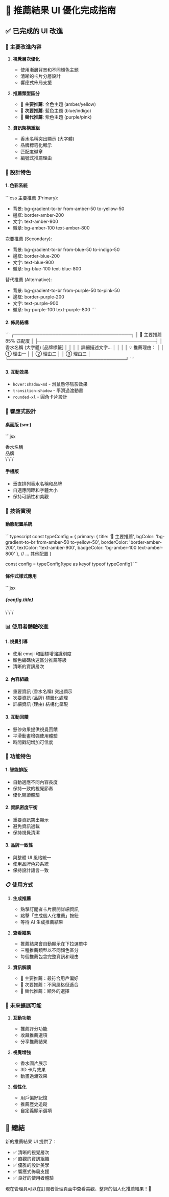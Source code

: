 # 🎨 推薦結果 UI 優化完成指南

## ✅ 已完成的 UI 改進

### 🎯 主要改進內容

1. **視覺層次優化**
   - 使用漸層背景和不同顏色主題
   - 清晰的卡片分層設計
   - 響應式佈局支援

2. **推薦類型區分**
   - 🥇 **主要推薦**: 金色主題 (amber/yellow)
   - 🥈 **次要推薦**: 藍色主題 (blue/indigo)  
   - 🥉 **替代推薦**: 紫色主題 (purple/pink)

3. **資訊架構重組**
   - 香水名稱突出顯示 (大字體)
   - 品牌標籤化顯示
   - 匹配度徽章
   - 編號式推薦理由

### 🎨 設計特色

#### 1. **色彩系統**
\`\`\`css
主要推薦 (Primary):
- 背景: bg-gradient-to-br from-amber-50 to-yellow-50
- 邊框: border-amber-200
- 文字: text-amber-900
- 徽章: bg-amber-100 text-amber-800

次要推薦 (Secondary):
- 背景: bg-gradient-to-br from-blue-50 to-indigo-50
- 邊框: border-blue-200
- 文字: text-blue-900
- 徽章: bg-blue-100 text-blue-800

替代推薦 (Alternative):
- 背景: bg-gradient-to-br from-purple-50 to-pink-50
- 邊框: border-purple-200
- 文字: text-purple-900
- 徽章: bg-purple-100 text-purple-800
\`\`\`

#### 2. **佈局結構**
\`\`\`
┌─────────────────────────────────────┐
│ 🥇 主要推薦              85% 匹配度  │
├─────────────────────────────────────┤
│ 香水名稱 (大字體)        [品牌標籤]  │
│                                     │
│ 詳細描述文字...                     │
│                                     │
│ 💡 推薦理由：                       │
│ ① 理由一                            │
│ ② 理由二                            │
│ ③ 理由三                            │
└─────────────────────────────────────┘
\`\`\`

#### 3. **互動效果**
- `hover:shadow-md` - 滑鼠懸停陰影效果
- `transition-shadow` - 平滑過渡動畫
- `rounded-xl` - 圓角卡片設計

### 📱 響應式設計

#### 桌面版 (sm:)
\`\`\`jsx
<div className="flex flex-col sm:flex-row sm:items-center gap-2">
  <div className="font-bold text-xl">香水名稱</div>
  <div className="text-sm bg-white px-2 py-1 rounded-md">品牌</div>
</div>
\`\`\`

#### 手機版
- 垂直排列香水名稱和品牌
- 自適應間距和字體大小
- 保持可讀性和美觀

### 🔧 技術實現

#### 動態配置系統
\`\`\`typescript
const typeConfig = {
  primary: { 
    title: '🥇 主要推薦', 
    bgColor: 'bg-gradient-to-br from-amber-50 to-yellow-50', 
    borderColor: 'border-amber-200',
    textColor: 'text-amber-900',
    badgeColor: 'bg-amber-100 text-amber-800'
  },
  // ... 其他配置
}

const config = typeConfig[type as keyof typeof typeConfig]
\`\`\`

#### 條件式樣式應用
\`\`\`jsx
<div className={`${config.bgColor} rounded-xl p-5 border-2 ${config.borderColor}`}>
  <h5 className={`font-semibold text-lg ${config.textColor}`}>
    {config.title}
  </h5>
</div>
\`\`\`

### 📊 使用者體驗改進

#### 1. **視覺引導**
- 使用 emoji 和圖標增強識別度
- 顏色編碼快速區分推薦等級
- 清晰的資訊層次

#### 2. **內容組織**
- 重要資訊 (香水名稱) 突出顯示
- 次要資訊 (品牌) 標籤化處理
- 詳細資訊 (理由) 結構化呈現

#### 3. **互動回饋**
- 懸停效果提供視覺回饋
- 平滑動畫增強使用體驗
- 時間戳記增加可信度

### 🎯 功能特色

#### 1. **智能排版**
- 自動適應不同內容長度
- 保持一致的視覺節奏
- 優化閱讀體驗

#### 2. **資訊密度平衡**
- 重要資訊突出顯示
- 避免資訊過載
- 保持視覺清潔

#### 3. **品牌一致性**
- 與整體 UI 風格統一
- 使用品牌色彩系統
- 保持設計語言一致

### 📋 使用方式

1. **生成推薦**
   - 點擊訂閱者卡片展開詳細資訊
   - 點擊「生成個人化推薦」按鈕
   - 等待 AI 生成推薦結果

2. **查看結果**
   - 推薦結果會自動顯示在下拉選單中
   - 三種推薦類型以不同顏色區分
   - 每個推薦包含完整資訊和理由

3. **資訊解讀**
   - 🥇 主要推薦：最符合用戶偏好
   - 🥈 次要推薦：不同風格但適合
   - 🥉 替代推薦：額外的選擇

### 🔮 未來擴展可能

1. **互動功能**
   - 推薦評分功能
   - 收藏推薦選項
   - 分享推薦結果

2. **視覺增強**
   - 香水圖片展示
   - 3D 卡片效果
   - 動畫過渡效果

3. **個性化**
   - 用戶偏好記憶
   - 推薦歷史追蹤
   - 自定義顯示選項

## 🎉 總結

新的推薦結果 UI 提供了：
- ✅ 清晰的視覺層次
- ✅ 直觀的資訊組織
- ✅ 優雅的設計美學
- ✅ 響應式佈局支援
- ✅ 良好的使用者體驗

現在管理員可以在訂閱者管理頁面中查看美觀、整齊的個人化推薦結果！🚀
